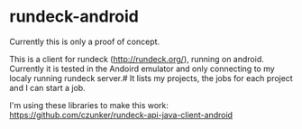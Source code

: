 rundeck-android
===============

Currently this is only a proof of concept.

This is a client for rundeck (http://rundeck.org/), running on android.
Currently it is tested in the Andoird emulator and only connecting to my localy running rundeck server.#
It lists my projects, the jobs for each project and I can start a job.

I'm using these libraries to make this work:
https://github.com/czunker/rundeck-api-java-client-android
